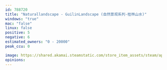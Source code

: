 ```yaml
---
id: 788720
title: "Naturallandscape - GuilinLandscape (自然景观系列-桂林山水)"
windows: "true"
mac: "false"
linux: false
positive: 5
negative: 6
estimated_owners: "0 - 20000"
peak_ccu: 0

image: https://shared.akamai.steamstatic.com/store_item_assets/steam/apps/788720/header.jpg?t=1703100612
opinions:
---
```

